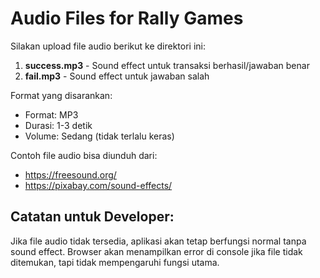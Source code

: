 # Audio Files for Rally Games

Silakan upload file audio berikut ke direktori ini:

1. **success.mp3** - Sound effect untuk transaksi berhasil/jawaban benar
2. **fail.mp3** - Sound effect untuk jawaban salah

Format yang disarankan:
- Format: MP3
- Durasi: 1-3 detik
- Volume: Sedang (tidak terlalu keras)

Contoh file audio bisa diunduh dari:
- https://freesound.org/
- https://pixabay.com/sound-effects/

## Catatan untuk Developer:
Jika file audio tidak tersedia, aplikasi akan tetap berfungsi normal tanpa sound effect.
Browser akan menampilkan error di console jika file tidak ditemukan, tapi tidak mempengaruhi fungsi utama.
